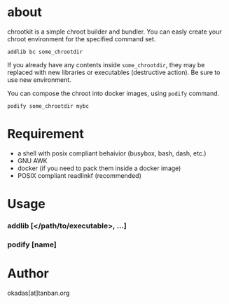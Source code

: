 # about

chrootkit is a simple chroot builder and bundler. You can easly create your chroot environment for the specified command set.

```
addlib bc some_chrootdir
```

If you already have any contents inside `some_chrootdir`, they may be replaced with new libraries or executables (destructive action). Be sure to use new environment.

You can compose the chroot into docker images, using `podify` command.

```
podify some_chrootdir mybc
```

# Requirement

* a shell with posix compliant behaivior (busybox, bash, dash, etc.)
* GNU AWK
* docker (if you need to pack them inside a docker image)
* POSIX compliant readlinkf (recommended)

# Usage

### addlib [</path/to/executable>, ...] <destination>

### podify <root> [name]

# Author

okadas[at]tanban.org
